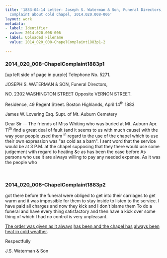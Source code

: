 ```yaml
---
title: '1883-04-14 Letter: Joseph S. Waterman & Son, Funeral Directors, to Lovering,
  complaint about cold Chapel, 2014.020.008-006'
layout: work
metadata:
- label: Identifier
  value: 2014.020.008-006
- label: Uploaded Filename
  value: 2014_020_008-ChapelComplaint1883p1-2

---
```

<div class="pages">
<div id="page-1751918">
<h3><a name="page-1751918">2014_020_008-ChapelComplaint1883p1</a></h3>
<div class="page-content">
<p>[up left side of page in purple] Telephone No. 5271.</p>
<p>JOSEPH S. WATERMAN &amp; SON,<span class='line-break'> </span>Funeral Directors,</p>
<p>NO. 2302 WASHINGTON STREET<span class='line-break'> </span>Opposite VERNON STREET.</p>
<p>Residence, 49 Regent Street.<span class='line-break'> </span>Boston Highlands, April 14<sup rend='sup'>th</sup> 1883</p>
<p>James W. Lovering Esq.<span class='line-break'> </span>Supt. of Mt. Auburn<span class='line-break'> </span>Cemetery</p>
<p>Dear Sir -- The friends of Miss<span class='line-break'> </span>Whiting who was buried at Mt. Auburn<span class='line-break'> </span>Apr. 11<sup rend='sup'>th</sup> find a great deal of fault (and<span class='line-break'> </span>it seems to us with much cause) with<span class='line-break'> </span>the way your people used them <sup rend='sup'>in</sup> regard to the use of the chapel which to use their<span class='line-break'> </span>own expression was "as cold as a barn". I<span class='line-break'> </span>sent word that the service would be at<span class='line-break'> </span>3 P.M. at the chapel supposing that<span class='line-break'> </span>they there would use some judgement<span class='line-break'> </span>with regard to heating &amp;c as has been the<span class='line-break'> </span>case before As persons who use it are<span class='line-break'> </span>always willing to pay any needed ex<span class='line-break'></span>pense. As it was the people who</p>
</div>
</div>
<br />
<div id="page-1751919">
<h3><a name="page-1751919">2014_020_008-ChapelComplaint1883p2</a></h3>
<div class="page-content">
<p>got there before the funeral were<span class='line-break'> </span>obliged to get into their carriages<span class='line-break'> </span>to get warm and it was impossible<span class='line-break'> </span>for them to stay inside to listen to<span class='line-break'> </span>the service. I have paid all charges<span class='line-break'> </span>and now they kick and I don't blame<span class='line-break'> </span>them To do a funeral and have every<span class='line-break'> </span>thing satisfactory and then have a<span class='line-break'> </span>kick over some thing of which I had<span class='line-break'> </span>no control is very unpleasant.</p>
<p><u rend='underline'>The order was given as it always</u><span class='line-break'> </span><u rend='underline'>has been and the chapel has</u><span class='line-break'> </span><u rend='underline'>always been heat in cold weather</u>.</p>
<p>Respectfully</p>
<p>J.S. Waterman &amp; Son</p>
</div>
</div>
<br />
</div>
